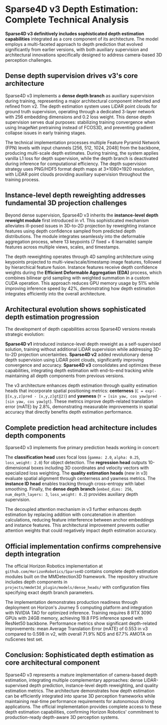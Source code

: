 # Sparse4D v3 Depth Estimation: Complete Technical Analysis

**Sparse4D v3 definitively includes sophisticated depth estimation capabilities** integrated as a core component of its architecture. The model employs a multi-faceted approach to depth prediction that evolved significantly from earlier versions, with both auxiliary supervision and architectural innovations specifically designed to address camera-based 3D perception challenges.

## Dense depth supervision drives v3's core architecture

Sparse4D v3 implements a **dense depth branch** as auxiliary supervision during training, representing a major architectural component inherited and refined from v2. The depth estimation system uses LiDAR point clouds for ground truth supervision, operating through a dedicated 3-layer network with 256 embedding dimensions and 0.2 loss weight. This dense depth supervision serves dual purposes: stabilizing training convergence when using ImageNet pretraining instead of FCOS3D, and preventing gradient collapse issues in early training stages.

The technical implementation processes multiple Feature Pyramid Network (FPN) levels with input channels [256, 512, 1024, 2048] from the backbone, producing multi-scale depth estimates. During training, the system applies vanilla L1 loss for depth supervision, while the depth branch is deactivated during inference for computational efficiency. The depth supervision strategy uses PNG/HDF5 format depth maps at 3×1080×1920 resolution, with LiDAR point clouds providing auxiliary supervision throughout the training process.

## Instance-level depth reweighting addresses fundamental 3D projection challenges  

Beyond dense supervision, Sparse4D v3 inherits the **instance-level depth reweight module** first introduced in v1. This sophisticated mechanism alleviates ill-posed issues in 3D-to-2D projection by reweighting instance features using depth confidence sampled from predicted depth distributions. The module integrates seamlessly into the deformable aggregation process, where 13 keypoints (7 fixed + 6 learnable) sample features across multiple views, scales, and timestamps.

The depth reweighting operates through 4D sampling architecture using keypoints projected to multi-view/scale/timestamp image features, followed by hierarchical feature fusion. Instance features receive depth confidence weights during the **Efficient Deformable Aggregation (EDA)** process, which combines bilinear grid sampling with weighted summation in a custom CUDA operation. This approach reduces GPU memory usage by 51% while improving inference speed by 42%, demonstrating how depth estimation integrates efficiently into the overall architecture.

## Architectural evolution shows sophisticated depth estimation progression

The development of depth capabilities across Sparse4D versions reveals strategic evolution:

**Sparse4D v1** introduced instance-level depth reweight as a self-supervised solution, training without additional LiDAR supervision while addressing 3D-to-2D projection uncertainties. **Sparse4D v2** added revolutionary dense depth supervision using LiDAR point clouds, significantly improving convergence and accuracy. **Sparse4D v3** consolidates and optimizes these capabilities, integrating depth estimation with end-to-end tracking while maintaining all depth components from previous versions.

The v3 architecture enhances depth estimation through quality estimation heads that incorporate spatial positioning metrics: **centerness** (`C = exp(-‖[x,y,z]pred - [x,y,z]gt‖2)`) and **yawness** (`Y = [sin yaw, cos yaw]pred · [sin yaw, cos yaw]gt`). These metrics improve depth-related translation error (mATE) by 2.8%, demonstrating measurable improvements in spatial accuracy that directly benefits depth estimation performance.

## Complete prediction head architecture includes depth components

Sparse4D v3 implements five primary prediction heads working in concert:

The **classification head** uses focal loss (`gamma: 2.0`, `alpha: 0.25`, `loss_weight: 2.0`) for object detection. The **regression head** outputs 10-dimensional boxes including 3D coordinates and velocity vectors with specialized loss weighting. The **quality estimation heads** (new in v3) evaluate spatial alignment through centerness and yawness metrics. The **instance ID head** enables tracking through cross-entropy with label smoothing. Finally, the **dense depth branch** (`embed_dims: 256`, `num_depth_layers: 3`, `loss_weight: 0.2`) provides auxiliary depth supervision.

The decoupled attention mechanism in v3 further enhances depth estimation by replacing addition with concatenation in attention calculations, reducing feature interference between anchor embeddings and instance features. This architectural improvement prevents outlier attention weights that could negatively impact depth estimation accuracy.

## Official implementation confirms comprehensive depth integration

The official Horizon Robotics implementation at `github.com/HorizonRobotics/Sparse4D` contains complete depth estimation modules built on the MMDetection3D framework. The repository structure includes depth components in `projects/mmdet3d_plugin/models/dense_heads/` with configuration files specifying exact depth branch parameters.

The implementation demonstrates production readiness through deployment on Horizon's Journey 5 computing platform and integration with NVIDIA TAO for optimized inference. Training requires 8 RTX 3090 GPUs with 24GB memory, achieving 19.8 FPS inference speed with ResNet50 backbone. Performance metrics show significant depth-related improvements: mean Average Translation Error (mATE) of 0.553 in v3 compared to 0.598 in v2, with overall 71.9% NDS and 67.7% AMOTA on nuScenes test set.

## Conclusion: Sophisticated depth estimation as core architectural component

Sparse4D v3 represents a mature implementation of camera-based depth estimation, integrating multiple complementary approaches: dense LiDAR-supervised depth prediction, instance-level depth reweighting, and quality estimation metrics. The architecture demonstrates how depth estimation can be efficiently integrated into sparse 3D perception frameworks while maintaining real-time performance requirements for autonomous driving applications. The official implementation provides complete access to these depth estimation capabilities, confirming Horizon Robotics' commitment to production-ready depth-aware 3D perception systems.